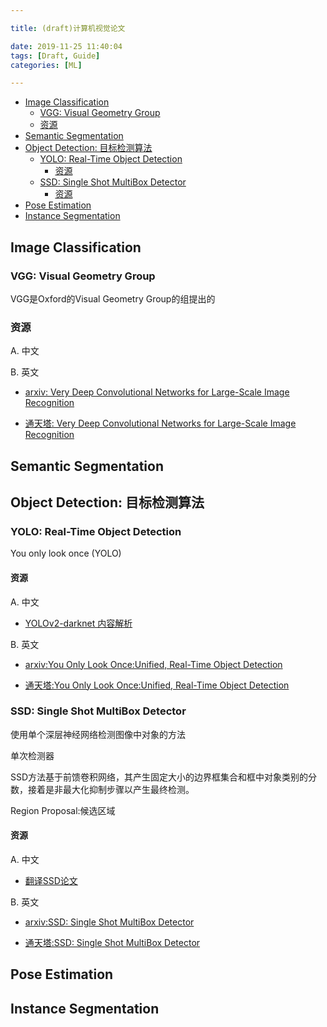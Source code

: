 ```yaml
---

title: (draft)计算机视觉论文

date: 2019-11-25 11:40:04
tags: [Draft, Guide]
categories: [ML]

---
```


<!-- vim-markdown-toc GFM -->

* [Image Classification](#image-classification)
    * [VGG: Visual Geometry Group](#vgg-visual-geometry-group)
    * [资源](#资源)
* [Semantic Segmentation](#semantic-segmentation)
* [Object Detection: 目标检测算法](#object-detection-目标检测算法)
    * [YOLO: Real-Time Object Detection](#yolo-real-time-object-detection)
        * [资源](#资源-1)
    * [SSD: Single Shot MultiBox Detector](#ssd-single-shot-multibox-detector)
        * [资源](#资源-2)
* [Pose Estimation](#pose-estimation)
* [Instance Segmentation](#instance-segmentation)

<!-- vim-markdown-toc -->

<!-- more -->


## Image Classification

### VGG: Visual Geometry Group

VGG是Oxford的Visual Geometry Group的组提出的

### 资源

A. 中文

B. 英文

- [arxiv: Very Deep Convolutional Networks for Large-Scale Image Recognition](https://arxiv.org/pdf/1409.1556v6.pdf)

- [通天塔: Very Deep Convolutional Networks for Large-Scale Image Recognition](https://tongtianta.site/paper/122)


## Semantic Segmentation


## Object Detection: 目标检测算法

### YOLO: Real-Time Object Detection

You only look once (YOLO)

#### 资源

A. 中文

- [YOLOv2-darknet 内容解析](https://www.cnblogs.com/pprp/p/10124591.html)

B. 英文

- [arxiv:You Only Look Once:Unified, Real-Time Object Detection](https://arxiv.org/pdf/1506.02640.pdf)

- [通天塔:You Only Look Once:Unified, Real-Time Object Detection](https://tongtianta.site/paper/39403)

### SSD: Single Shot MultiBox Detector

使用单个深层神经网络检测图像中对象的方法

单次检测器

SSD方法基于前馈卷积网络，其产生固定大小的边界框集合和框中对象类别的分数，接着是非最大化抑制步骤以产生最终检测。

Region Proposal:候选区域

#### 资源

A. 中文

- [翻译SSD论文](https://blog.csdn.net/a8039974/article/details/79812360)

B. 英文

- [arxiv:SSD: Single Shot MultiBox Detector](https://arxiv.org/pdf/1512.02325v5.pdf)

- [通天塔:SSD: Single Shot MultiBox Detector](https://tongtianta.site/paper/251)


## Pose Estimation


## Instance Segmentation

